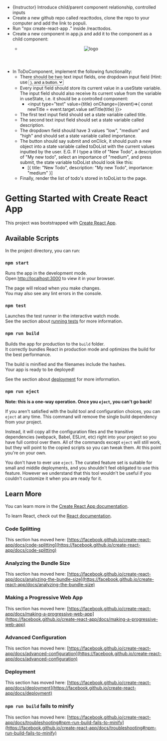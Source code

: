 - {Instructor} Introduce child/parent component relationship, controlled inputs
- Create a new github repo called reacttodos, clone the repo to your computer and add the link to populi.
- Run "npx create-react-app ." inside /reacttodos.
- Create a new component <ToDoComponent /> in app.js and add it to the <App> component as a child component:
  - <div className="App">
      <header className="App-header">
        <img src={logo} className="App-logo" alt="logo" />
        <ToDoComponent />
      </header>
    </div>
- In ToDoComponent, implement the following functionality:
  - There should be two text input fields, one dropdown input field (Hint: use <select> and <option>), and a button.
  - Every input field should store its current value in a useState variable. The input field should also receive its current value from the variable in useState, i.e. it should be a controlled component:
    - <input type="text" value={title} onChange={(event)=>{
      const newTitle = event.target.value
      setTitle(title)
      }}>
  - The first text input field should set a state variable called title.
  - The second text input field should set a state variable called description.
  - The dropdown field should have 3 values "low", "medium" and "high" and should set a state variable called importance.
  - The button should say submit and onClick, it should push a new object into a state variable called toDoList with the current values inputted by the user. E.G. If I type a title of "New Todo", a description of "My new todo", select an importance of "medium", and press submit, the state variable toDoList should look like this:
    - [{
      title: "New Todo",
      description: "My new Todo",
      importance: "medium"
      }]
  - Finally, render the list of todo's stored in toDoList to the page.

# Getting Started with Create React App

This project was bootstrapped with [Create React App](https://github.com/facebook/create-react-app).

## Available Scripts

In the project directory, you can run:

### `npm start`

Runs the app in the development mode.\
Open [http://localhost:3000](http://localhost:3000) to view it in your browser.

The page will reload when you make changes.\
You may also see any lint errors in the console.

### `npm test`

Launches the test runner in the interactive watch mode.\
See the section about [running tests](https://facebook.github.io/create-react-app/docs/running-tests) for more information.

### `npm run build`

Builds the app for production to the `build` folder.\
It correctly bundles React in production mode and optimizes the build for the best performance.

The build is minified and the filenames include the hashes.\
Your app is ready to be deployed!

See the section about [deployment](https://facebook.github.io/create-react-app/docs/deployment) for more information.

### `npm run eject`

**Note: this is a one-way operation. Once you `eject`, you can't go back!**

If you aren't satisfied with the build tool and configuration choices, you can `eject` at any time. This command will remove the single build dependency from your project.

Instead, it will copy all the configuration files and the transitive dependencies (webpack, Babel, ESLint, etc) right into your project so you have full control over them. All of the commands except `eject` will still work, but they will point to the copied scripts so you can tweak them. At this point you're on your own.

You don't have to ever use `eject`. The curated feature set is suitable for small and middle deployments, and you shouldn't feel obligated to use this feature. However we understand that this tool wouldn't be useful if you couldn't customize it when you are ready for it.

## Learn More

You can learn more in the [Create React App documentation](https://facebook.github.io/create-react-app/docs/getting-started).

To learn React, check out the [React documentation](https://reactjs.org/).

### Code Splitting

This section has moved here: [https://facebook.github.io/create-react-app/docs/code-splitting](https://facebook.github.io/create-react-app/docs/code-splitting)

### Analyzing the Bundle Size

This section has moved here: [https://facebook.github.io/create-react-app/docs/analyzing-the-bundle-size](https://facebook.github.io/create-react-app/docs/analyzing-the-bundle-size)

### Making a Progressive Web App

This section has moved here: [https://facebook.github.io/create-react-app/docs/making-a-progressive-web-app](https://facebook.github.io/create-react-app/docs/making-a-progressive-web-app)

### Advanced Configuration

This section has moved here: [https://facebook.github.io/create-react-app/docs/advanced-configuration](https://facebook.github.io/create-react-app/docs/advanced-configuration)

### Deployment

This section has moved here: [https://facebook.github.io/create-react-app/docs/deployment](https://facebook.github.io/create-react-app/docs/deployment)

### `npm run build` fails to minify

This section has moved here: [https://facebook.github.io/create-react-app/docs/troubleshooting#npm-run-build-fails-to-minify](https://facebook.github.io/create-react-app/docs/troubleshooting#npm-run-build-fails-to-minify)

